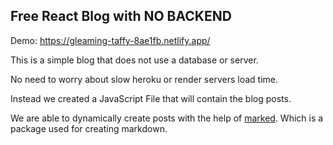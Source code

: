 ## Free React Blog with NO BACKEND

Demo: https://gleaming-taffy-8ae1fb.netlify.app/

This is a simple blog that does not use a database or server.

No need to worry about slow heroku or render servers load time.

Instead we created a JavaScript File that will contain the blog posts.

We are able to dynamically create posts with the help of <a href="https://www.markdownguide.org/basic-syntax/#emphasis" target="_blank">marked</a>. Which is a package used for creating markdown. 

